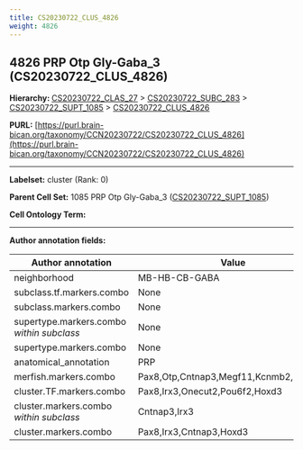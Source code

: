 ```yaml
---
title: CS20230722_CLUS_4826
weight: 4826
---
```

## 4826 PRP Otp Gly-Gaba_3 (CS20230722_CLUS_4826)
<b>Hierarchy: </b>
[CS20230722_CLAS_27](../CS20230722_CLAS_27) >
[CS20230722_SUBC_283](../CS20230722_SUBC_283) >
[CS20230722_SUPT_1085](../CS20230722_SUPT_1085) >
[CS20230722_CLUS_4826](../CS20230722_CLUS_4826)

**PURL:** [https://purl.brain-bican.org/taxonomy/CCN20230722/CS20230722_CLUS_4826](https://purl.brain-bican.org/taxonomy/CCN20230722/CS20230722_CLUS_4826)

---


**Labelset:** cluster (Rank: 0)

**Parent Cell Set:** 1085 PRP Otp Gly-Gaba_3 ([CS20230722_SUPT_1085](../CS20230722_SUPT_1085))



**Cell Ontology Term:** 

[MARKER GENES.]: #


---

[TRANSFERRED ANNOTATIONS.]: #


[AUTHOR ANNOTATION FIELDS.]: #


**Author annotation fields:**

| Author annotation | Value |
|-------------------|-------|
|neighborhood|MB-HB-CB-GABA|
|subclass.tf.markers.combo|None|
|subclass.markers.combo|None|
|supertype.markers.combo _within subclass_|None|
|supertype.markers.combo|None|
|anatomical_annotation|PRP|
|merfish.markers.combo|Pax8,Otp,Cntnap3,Megf11,Kcnmb2,Sema3e|
|cluster.TF.markers.combo|Pax8,Irx3,Onecut2,Pou6f2,Hoxd3|
|cluster.markers.combo _within subclass_|Cntnap3,Irx3|
|cluster.markers.combo|Pax8,Irx3,Cntnap3,Hoxd3|
